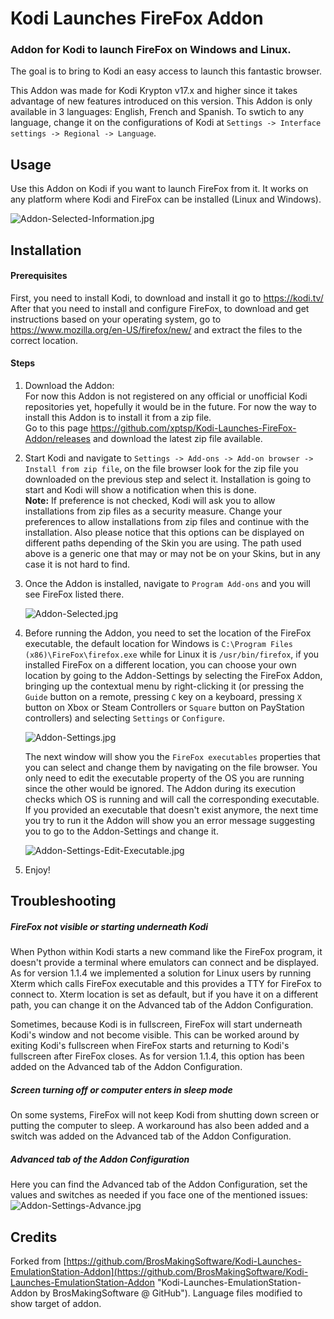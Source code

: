# Kodi Launches FireFox Addon
### Addon for Kodi to launch FireFox on Windows and Linux. ###

The goal is to bring to Kodi an easy access to launch this fantastic browser.

This Addon was made for Kodi Krypton v17.x and higher since it takes advantage of new features introduced on this version.
This Addon is only available in 3 languages: English, French and Spanish. To swtich to any language, change it on the configurations of Kodi at `Settings -> Interface settings -> Regional -> Language`.

## Usage
Use this Addon on Kodi if you want to launch FireFox from it.  It works on any platform where Kodi and FireFox can be installed (Linux and Windows).

![Addon-Selected-Information.jpg](/script.kodi.launches.firefox/resources/addon-screenshots/Addon-Selected-Information.jpg)



## Installation

#### Prerequisites
First, you need to install Kodi, to download and install it go to https://kodi.tv/  
After that you need to install and configure FireFox, to download and get instructions based on your operating system, go to https://www.mozilla.org/en-US/firefox/new/ and extract the files to the correct location.

#### Steps
1. Download the Addon:   
   For now this Addon is not registered on any official or unofficial Kodi repositories yet, hopefully it would be in the future. For now the way to install this Addon is to install it from a zip file.  
   Go to this page https://github.com/xptsp/Kodi-Launches-FireFox-Addon/releases and download the latest zip file available.

2. Start Kodi and navigate to `Settings -> Add-ons -> Add-on browser -> Install from zip file`, on the file browser look for the zip file you downloaded on the previous step and select it. Installation is going to start and Kodi will show a notification when this is done.   
   **Note:** If preference is not checked, Kodi will ask you to allow installations from zip files as a security measure. Change your preferences to allow installations from zip files and continue with the installation. Also please notice that this options can be displayed on different paths depending of the Skin you are using. The path used above is a generic one that may or may not be on your Skins, but in any case it is not hard to find.

3. Once the Addon is installed, navigate to `Program Add-ons` and you will see FireFox listed there.   

   ![Addon-Selected.jpg](script.kodi.launches.firefox/resources/addon-screenshots/Addon-Selected.jpg)

4. Before running the Addon, you need to set the location of the FireFox executable, the default location for Windows is `C:\Program Files (x86)\FireFox\firefox.exe` while for Linux it is `/usr/bin/firefox`, if you installed FireFox on a different location, you can choose your own location by going to the Addon-Settings by selecting the FireFox Addon, bringing up the contextual menu by right-clicking it (or pressing the `Guide` button on a remote, pressing `C` key on a keyboard, pressing `X` button on Xbox or Steam Controllers or `Square` button on PayStation controllers) and selecting `Settings` or `Configure`.   

   ![Addon-Settings.jpg](script.kodi.launches.firefox/resources/addon-screenshots/Addon-Settings.jpg)

   The next window will show you the `FireFox executables` properties that you can select and change them by navigating on the file browser. You only need to edit the executable property of the OS you are running since the other would be ignored. The Addon during its execution checks which OS is running and will call the corresponding executable. If you provided an executable that doesn't exist anymore, the next time you try to run it the Addon will show you an error message suggesting you to go to the Addon-Settings and change it.   

   ![Addon-Settings-Edit-Executable.jpg](script.kodi.launches.firefox/resources/addon-screenshots/Addon-Settings-Edit-Executable.jpg)

5. Enjoy!


## Troubleshooting

##### FireFox not visible or starting underneath Kodi
When Python within Kodi starts a new command like the FireFox program, it doesn't provide a terminal where emulators can connect and be displayed. As for version 1.1.4 we implemented a solution for Linux users by running Xterm which calls FireFox executable and this provides a TTY for FireFox to connect to. Xterm location is set as default, but if you have it on a different path, you can change it on the Advanced tab of the Addon Configuration.

Sometimes, because Kodi is in fullscreen, FireFox will start underneath Kodi's window and not become visible. This can be worked around by exiting Kodi's fullscreen when FireFox starts and returning to Kodi's fullscreen after FireFox closes. As for version 1.1.4, this option has been added on the Advanced tab of the Addon Configuration.

##### Screen turning off or computer enters in sleep mode
On some systems, FireFox will not keep Kodi from shutting down screen or putting the computer to sleep. A workaround has also been added and a switch was added on the Advanced tab of the Addon Configuration.

##### Advanced tab of the Addon Configuration
Here you can find the Advanced tab of the Addon Configuration, set the values and switches as needed if you face one of the mentioned issues:
![Addon-Settings-Advance.jpg](script.kodi.launches.firefox/resources/addon-screenshots/Addon-Settings-Advance.jpg)

## Credits
Forked from [https://github.com/BrosMakingSoftware/Kodi-Launches-EmulationStation-Addon](https://github.com/BrosMakingSoftware/Kodi-Launches-EmulationStation-Addon "Kodi-Launches-EmulationStation-Addon by BrosMakingSoftware @ GitHub").  Language files modified to show target of addon.